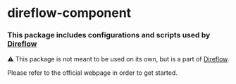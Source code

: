 # direflow-component
### This package includes configurations and scripts used by [Direflow](https://direflow.io)

:warning: This package is not meant to be used on its own, but is a part of [Direflow](https://direflow.io).  

Please refer to the official webpage in order to get started.